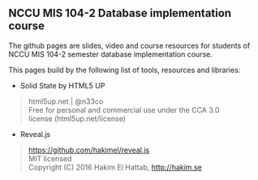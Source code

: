 NCCU MIS 104-2 Database implementation course
----
The github pages are slides, video and course resources for students of NCCU MIS 104-2 semester database implementation course.

This pages build by the following list of tools, resources and libraries:

- Solid State by HTML5 UP
 > html5up.net | @n33co  
 > Free for personal and commercial use under the CCA 3.0  
 > license (html5up.net/license)

- Reveal.js
 > https://github.com/hakimel/reveal.js  
 > MIT licensed  
 > Copyright (C) 2016 Hakim El Hattab, http://hakim.se  

